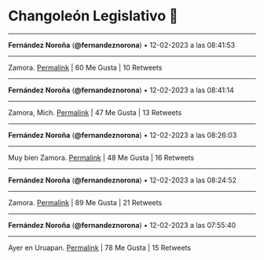 # Changoleón Legislativo 🙈
*****
**Fernández Noroña** (**@fernandeznorona**) • 12-02-2023 a las 08:41:53
*****
Zamora.
[Permalink](https://twitter.com/fernandeznorona/status/1624811036938485760) | 60 Me Gusta | 10 Retweets
*****
**Fernández Noroña** (**@fernandeznorona**) • 12-02-2023 a las 08:41:14
*****
Zamora, Mich.
[Permalink](https://twitter.com/fernandeznorona/status/1624810873180278784) | 47 Me Gusta | 13 Retweets
*****
**Fernández Noroña** (**@fernandeznorona**) • 12-02-2023 a las 08:26:03
*****
Muy bien Zamora.
[Permalink](https://twitter.com/fernandeznorona/status/1624807050914983939) | 48 Me Gusta | 16 Retweets
*****
**Fernández Noroña** (**@fernandeznorona**) • 12-02-2023 a las 08:24:52
*****
Zamora.
[Permalink](https://twitter.com/fernandeznorona/status/1624806756659625984) | 89 Me Gusta | 21 Retweets
*****
**Fernández Noroña** (**@fernandeznorona**) • 12-02-2023 a las 07:55:40
*****
Ayer en Uruapan.
[Permalink](https://twitter.com/fernandeznorona/status/1624799408276799489) | 78 Me Gusta | 15 Retweets